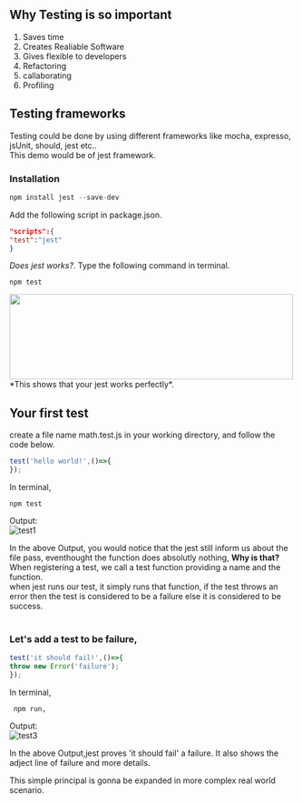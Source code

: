 ## Why Testing is so important
 1. Saves time
 2. Creates Realiable Software
 3. Gives flexible to developers
 4. Refactoring
 5. callaborating
 6. Profiling
 

## Testing frameworks
  Testing could be done by using different frameworks like mocha, expresso, jsUnit, should, jest etc..</br>
  This demo would be of jest framework.</br>
  ### Installation
  ```javascript
  npm install jest --save-dev
  ```
  Add the following script in package.json. 
  ```json
  "scripts":{
  "test":"jest"
  }
  ```
 *Does jest works?*. Type the following command in terminal.
  ```terminal
  npm test
  ```
  <img src="https://user-images.githubusercontent.com/47861774/54043300-57a88b80-41f4-11e9-8dfa-9662ab5fe8db.png" height="150px" width="500px"/>
  *This shows that your jest works perfectly*.
  
  ## Your first test
  create a file name math.test.js in your working directory, and follow the code below.
  
  ```javascript 
  test('hello world!',()=>{
  });
  ```
  
  In terminal,
  ```terminal
  npm test
  ```
  
  Output:</br>
  ![test1](https://user-images.githubusercontent.com/47861774/54045335-6fced980-41f9-11e9-9fe3-d2c5f29b4031.png)
   
   In the above Output, you would notice that the jest still inform us about the file pass, eventhought the function does absolutly nothing, **Why is that?**</br>
   When registering a test, we call a test function providing a name and the function.</br>
  when jest runs our test, it simply runs that function, if the test throws an error then the test is considered to be a failure else it is considered to be  success.</br></br>
          
  ### Let's add a test to be failure,
  
   ```javascript 
  test('it should fail!',()=>{
  throw new Error('failure');
  });
  ```
  In terminal, 
  ```terminal
   npm run,
   ```
   Output:</br>
  ![test3](https://user-images.githubusercontent.com/47861774/54047248-ab1fd700-41fe-11e9-894a-4d8296b05bb2.png)
  
 In the above Output,jest proves 'it should fail' a failure. It also shows the adject line of failure and more details.
 
 This simple principal is gonna be expanded in more complex real world scenario.
 

 

       
